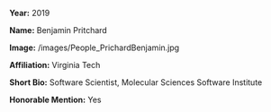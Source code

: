 **Year:** 2019

**Name:** Benjamin Pritchard

**Image:** /images/People_PrichardBenjamin.jpg

**Affiliation:** Virginia Tech

**Short Bio:** Software Scientist, Molecular Sciences Software Institute

**Honorable Mention:** Yes
